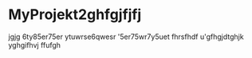 # MyProjekt2ghfgjfjfj

jgjg
6ty85er75er
ytuwrse6qwesr
'5er75wr7y5uet
fhrsfhdf
u'gfhgjdtghjk
yghgifhvj
ffufgh

